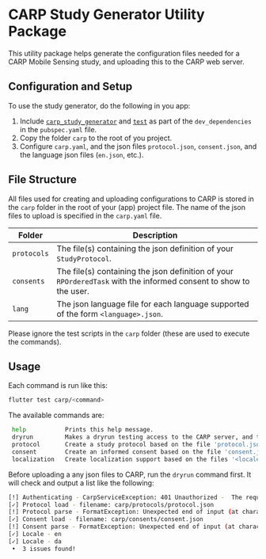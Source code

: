 # CARP Study Generator Utility Package

This utility package helps generate the configuration files needed for a CARP Mobile Sensing study, and uploading this to the CARP web server. 

## Configuration and Setup

To use the study generator, do the following in you app:

1. Include [`carp_study_generator`](https://pub.dev/packages/carp_study_generator) and [`test`](https://pub.dev/packages/test) as part of the `dev_dependencies` in the `pubspec.yaml` file.
1. Copy the folder `carp` to the root of you project.
1. Configure `carp.yaml`, and the json files `protocol.json`, `consent.json`, and the language json files (`en.json`, etc.).

## File Structure

All files used for creating and uploading configurations to CARP is stored in the `carp` folder in the root of your (app) project file. The name of the json files to upload is specified in the `carp.yaml` file.

| Folder |   Description |
|--------|---------------|
| `protocols` | The file(s) containing the json definition of your `StudyProtocol`. |  
| `consents` | The file(s) containing the json definition of your `RPOrderedTask` with the informed consent to show to the user. | 
| `lang` | The json language file for each language supported of the form `<language>.json`. | 

Please ignore the test scripts in the `carp` folder (these are used to execute the commands).

## Usage

Each command is run like this:

```bash
flutter test carp/<command>
```

The available commands are:

```bash
 help           Prints this help message.
 dryrun         Makes a dryrun testing access to the CARP server, and the protocol, consent, and localizations.
 protocol       Create a study protocol based on the file 'protocol.json' and uploads it to the CARP server.
 consent        Create an informed consent based on the file 'consent.json' and uploads it to the CARP server.
 localization   Create localization support based on the files '<locale>.json' and upload them to the CARP server.
````

Before uploading a any json files to CARP, run the `dryrun` command first. It will check and output a list like the following:

```bash
[!] Authenticating - CarpServiceException: 401 Unauthorized -  The requested email account: user@dtu.dk cannot be found. Request cannot be completed!
[✓] Protocol load - filename: carp/protocols/protocol.json
[!] Protocol parse - FormatException: Unexpected end of input (at character 1)
[✓] Consent load - filename: carp/consents/consent.json
[!] Consent parse - FormatException: Unexpected end of input (at character 1)
[✓] Locale - en
[✓] Locale - da
 •  3 issues found!
 ```




